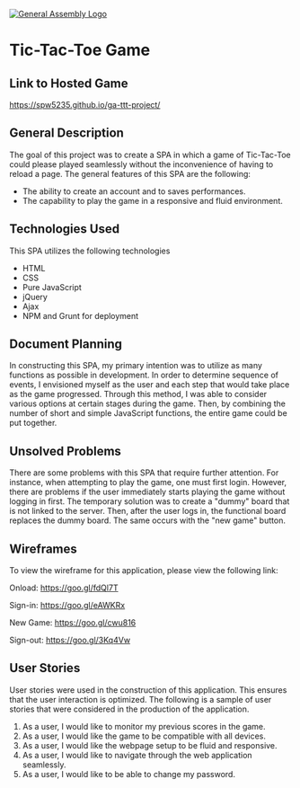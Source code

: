 [![General Assembly Logo](https://camo.githubusercontent.com/1a91b05b8f4d44b5bbfb83abac2b0996d8e26c92/687474703a2f2f692e696d6775722e636f6d2f6b6538555354712e706e67)](https://generalassemb.ly/education/web-development-immersive)

# Tic-Tac-Toe Game

## Link to Hosted Game

https://spw5235.github.io/ga-ttt-project/

## General Description

The goal of this project was to create a SPA in which a game of Tic-Tac-Toe could please played seamlessly without the inconvenience of having to reload a page.  The general features of this SPA are the following:

-   The ability to create an account and to saves performances.
-   The capability to play the game in a responsive and fluid environment.

## Technologies Used

This SPA utilizes the following technologies

-   HTML
-   CSS
-   Pure JavaScript
-   jQuery
-   Ajax
-   NPM and Grunt for deployment

## Document Planning

In constructing this SPA, my primary intention was to utilize as many functions as possible in development.  In order to determine sequence of events, I envisioned myself as the user and each step that would take place as the game progressed.  Through this method, I was able to consider various options at certain stages during the game.  Then, by combining the number of short and simple JavaScript functions, the entire game could be put together.

## Unsolved Problems

There are some problems with this SPA that require further attention.  For instance, when attempting to play the game, one must first login.  However, there are problems if the user immediately starts playing the game without logging in first.  The temporary solution was to create a "dummy" board that is not linked to the server.  Then, after the user logs in, the functional board replaces the dummy board.  The same occurs with the "new game" button.

## Wireframes
To view the wireframe for this application, please view the following link:

Onload:
https://goo.gl/fdQl7T

Sign-in:
https://goo.gl/eAWKRx

New Game:
https://goo.gl/cwu816

Sign-out:
https://goo.gl/3Kq4Vw

## User Stories

User stories were used in the construction of this application.  This ensures that the user interaction is optimized.  The following is a sample of user stories that were considered in the production of the application.

1. As a user, I would like to monitor my previous scores in the game.
2. As a user, I would like the game to be compatible with all devices.
3. As a user, I would like the webpage setup to be fluid and responsive.
4. As a user, I would like to navigate through the web application seamlessly.
5. As a user, I would like to be able to change my password.

